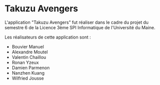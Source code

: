 # Takuzu Avengers
L'application "Takuzu Avengers" fut réaliser dans le cadre du projet du semestre 6 de la Licence 3ème SPI Informatique de l'Université du Maine.

Les réalisateurs de cette application sont :
- Bouvier Manuel
- Alexandre Moutel
- Valentin Chaillou
- Ronan Yzeux
- Damien Parmenon
- Nanzhen Kuang
- Wilfried Jousse
